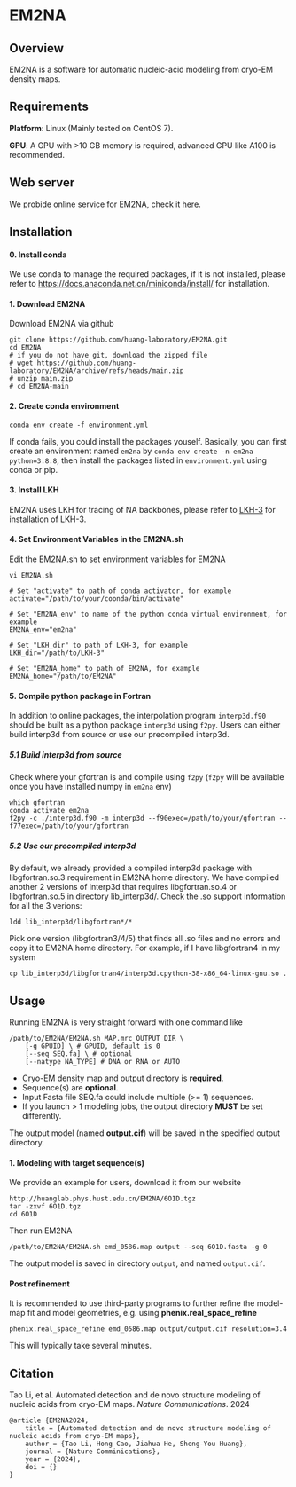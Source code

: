 # EM2NA
## Overview
EM2NA is a software for automatic nucleic-acid modeling from cryo-EM density maps. 

## Requirements
**Platform**: Linux (Mainly tested on CentOS 7).

**GPU**: A GPU with >10 GB memory is required, advanced GPU like A100 is recommended.

## Web server
We probide online service for EM2NA, check it [here](http://huanglab.phys.hust.edu.cn/EM2NA/server.php).

## Installation
#### 0. Install conda

We use conda to manage the required packages, if it is not installed, please refer to https://docs.anaconda.net.cn/miniconda/install/ for installation.

#### 1. Download EM2NA

Download EM2NA via github
```
git clone https://github.com/huang-laboratory/EM2NA.git
cd EM2NA
# if you do not have git, download the zipped file
# wget https://github.com/huang-laboratory/EM2NA/archive/refs/heads/main.zip
# unzip main.zip
# cd EM2NA-main
```

#### 2. Create conda environment
```
conda env create -f environment.yml
```
If conda fails, you could install the packages youself. Basically, you can first create an environment named `em2na` by `conda env create -n em2na python=3.8.8`, then install the packages listed in `environment.yml` using conda or pip.

#### 3. Install LKH
EM2NA uses LKH for tracing of NA backbones, please refer to [LKH-3](http://webhotel4.ruc.dk/~keld/research/LKH-3) for installation of LKH-3.

#### 4. Set Environment Variables in the EM2NA.sh
Edit the EM2NA.sh to set environment variables for EM2NA
```
vi EM2NA.sh

# Set "activate" to path of conda activator, for example
activate="/path/to/your/coonda/bin/activate"

# Set "EM2NA_env" to name of the python conda virtual environment, for example
EM2NA_env="em2na"

# Set "LKH_dir" to path of LKH-3, for example
LKH_dir="/path/to/LKH-3"

# Set "EM2NA_home" to path of EM2NA, for example
EM2NA_home="/path/to/EM2NA"
```

#### 5. Compile python package in Fortran
In addition to online packages, the interpolation program `interp3d.f90` should be built as a python package `interp3d` using `f2py`. Users can either build interp3d from source or use our precompiled interp3d.

##### 5.1 Build interp3d from source
Check where your gfortran is and compile using `f2py` (`f2py` will be available once you have installed numpy in `em2na` env)
```
which gfortran
conda activate em2na
f2py -c ./interp3d.f90 -m interp3d --f90exec=/path/to/your/gfortran --f77exec=/path/to/your/gfortran
```

##### 5.2 Use our precompiled interp3d
By default, we already provided a compiled interp3d package with libgfortran.so.3 requirement in EM2NA home directory. We have compiled another 2 versions of interp3d that requires libgfortran.so.4 or libgfortran.so.5 in directory lib_interp3d/. Check the .so support information for all the 3 verions:
```
ldd lib_interp3d/libgfortran*/*
```
Pick one version (libgfortran3/4/5) that finds all .so files and no errors and copy it to EM2NA home directory. For example, if I have libgfortran4 in my system
```
cp lib_interp3d/libgfortran4/interp3d.cpython-38-x86_64-linux-gnu.so .
```


## Usage
Running EM2NA is very straight forward with one command like
```
/path/to/EM2NA/EM2NA.sh MAP.mrc OUTPUT_DIR \
    [-g GPUID] \ # GPUID, default is 0
    [--seq SEQ.fa] \ # optional
    [--natype NA_TYPE] # DNA or RNA or AUTO
```
- Cryo-EM density map and output directory is **required**.
- Sequence(s) are **optional**.
- Input Fasta file SEQ.fa could include multiple (>= 1) sequences.
- If you launch > 1 modeling jobs, the output directory **MUST** be set differently.

The output model (named **output.cif**) will be saved in the specified output directory.

#### 1. Modeling with target sequence(s)
We provide an example for users, download it from our website
```
http://huanglab.phys.hust.edu.cn/EM2NA/6O1D.tgz
tar -zxvf 6O1D.tgz
cd 6O1D
```
Then run EM2NA
```
/path/to/EM2NA/EM2NA.sh emd_0586.map output --seq 6O1D.fasta -g 0
```
The output model is saved in directory `output`, and named `output.cif`.

#### Post refinement
It is recommended to use third-party programs to further refine the model-map fit and model geometries, e.g. using **phenix.real_space_refine**
```
phenix.real_space_refine emd_0586.map output/output.cif resolution=3.4
```
This will typically take several minutes.


## Citation
Tao Li, et al. Automated detection and de novo structure modeling of nucleic acids from cryo-EM maps. *Nature Communications*. 2024
```
@article {EM2NA2024,
	title = {Automated detection and de novo structure modeling of nucleic acids from cryo-EM maps},
	author = {Tao Li, Hong Cao, Jiahua He, Sheng-You Huang},
	journal = {Nature Comminications},
	year = {2024},
	doi = {}
}
```
